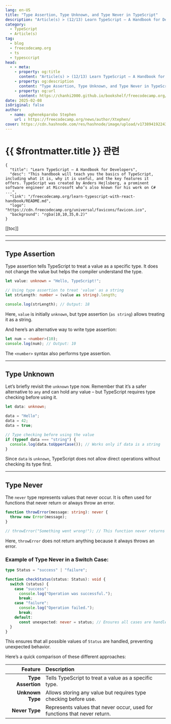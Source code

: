 ```yaml
---
lang: en-US
title: "Type Assertion, Type Unknown, and Type Never in TypeScript"
description: "Article(s) > (12/13) Learn TypeScript – A Handbook for Developers"
category:
  - TypeScript
  - Article(s)
tag:
  - blog
  - freecodecamp.org
  - ts
  - typesccript
head:
  - - meta:
    - property: og:title
      content: "Article(s) > (12/13) Learn TypeScript – A Handbook for Developers"
    - property: og:description
      content: "Type Assertion, Type Unknown, and Type Never in TypeScript"
    - property: og:url
      content: https://chanhi2000.github.io/bookshelf/freecodecamp.org/learn-typescript-with-react-handbook/type-assertion-type-unknown-and-type-never-in-typescript.html
date: 2025-02-08
isOriginal: false
author:
  - name: oghenekparobo Stephen
    url : https://freecodecamp.org/news/author/Xtephen/
cover: https://cdn.hashnode.com/res/hashnode/image/upload/v1738941922431/cfb485ae-1c59-415a-ad56-393a9803d4d8.png
---
```


# {{ $frontmatter.title }} 관련

```component VPCard
{
  "title": "Learn TypeScript – A Handbook for Developers",
  "desc": "This handbook will teach you the basics of TypeScript, including what it is, why it is useful, and the key features it offers. TypeScript was created by Anders Hejlsberg, a prominent software engineer at Microsoft who’s also known for his work on C# ...",
  "link": "/freecodecamp.org/learn-typescript-with-react-handbook/README.md",
  "logo": "https://cdn.freecodecamp.org/universal/favicons/favicon.ico",
  "background": "rgba(10,10,35,0.2)"
}
```

[[toc]]

---

<SiteInfo
  name="Learn TypeScript – A Handbook for Developers"
  desc="This handbook will teach you the basics of TypeScript, including what it is, why it is useful, and the key features it offers. TypeScript was created by Anders Hejlsberg, a prominent software engineer at Microsoft who’s also known for his work on C# ..."
  url="https://freecodecamp.org/news/learn-typescript-with-react-handbook#heading-type-assertion-type-unknown-and-type-never-in-typescript"
  logo="https://cdn.freecodecamp.org/universal/favicons/favicon.ico"
  preview="https://cdn.hashnode.com/res/hashnode/image/upload/v1738941922431/cfb485ae-1c59-415a-ad56-393a9803d4d8.png"/>

---

## Type Assertion

Type assertion tells TypeScript to treat a value as a specific type. It does not change the value but helps the compiler understand the type.

```ts
let value: unknown = "Hello, TypeScript!";

// Using type assertion to treat 'value' as a string
let strLength: number = (value as string).length;

console.log(strLength); // Output: 18
```

Here, `value` is initially `unknown`, but type assertion (`as string`) allows treating it as a string.

And here’s an alternative way to write type assertion:

```ts
let num = <number>(10);
console.log(num); // Output: 10
```

The `<number>` syntax also performs type assertion.

---

## Type Unknown

Let’s briefly revisit the `unknown` type now. Remember that it’s a safer alternative to `any` and can hold any value – but TypeScript requires type checking before using it.

```ts
let data: unknown;

data = "Hello";
data = 42;
data = true;

// Type checking before using the value
if (typeof data === "string") {
  console.log(data.toUpperCase()); // Works only if data is a string
}
```

Since `data` is `unknown`, TypeScript does not allow direct operations without checking its type first.

---

## Type Never

The `never` type represents values that never occur. It is often used for functions that never return or always throw an error.

```ts
function throwError(message: string): never {
  throw new Error(message);
}

// throwError("Something went wrong!"); // This function never returns
```

Here, `throwError` does not return anything because it always throws an error.

### Example of Type Never in a Switch Case:

```ts
type Status = "success" | "failure";

function checkStatus(status: Status): void {
  switch (status) {
    case "success":
      console.log("Operation was successful.");
      break;
    case "failure":
      console.log("Operation failed.");
      break;
    default:
      const unexpected: never = status; // Ensures all cases are handled
  }
}
```

This ensures that all possible values of `Status` are handled, preventing unexpected behavior.

Here’s a quick comparison of these different approaches:

| **Feature** | **Description** |
| ---: | :--- |
| **Type Assertion** | Tells TypeScript to treat a value as a specific type. |
| **Unknown Type** | Allows storing any value but requires type checking before use. |
| **Never Type** | Represents values that never occur, used for functions that never return. |
